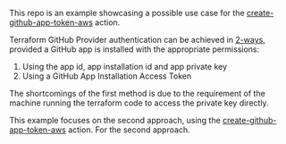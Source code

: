 This repo is an example showcasing a possible use case for the [create-github-app-token-aws](https://github.com/lepadatu-actions/create-github-app-token-aws/tree/main) action.

Terraform GitHub Provider authentication can be achieved in [2-ways](https://registry.terraform.io/providers/integrations/github/latest/docs#authentication), provided a GitHub app is installed with the appropriate permissions:
1. Using the app id, app installation id and app private key
2. Using a GitHub App Installation Access Token

The shortcomings of the first method is due to the requirement of the machine running the terraform code to access the private key directly.

This example focuses on the second approach, using the [create-github-app-token-aws](https://github.com/lepadatu-actions/create-github-app-token-aws/tree/main) action. For the second approach.